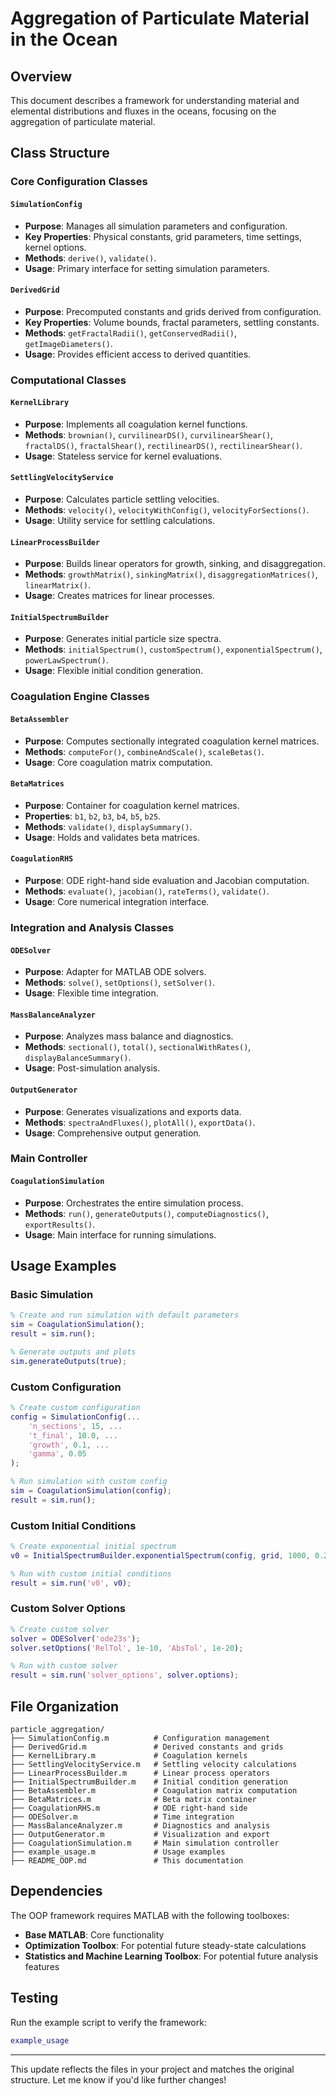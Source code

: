 # Aggregation of Particulate Material in the Ocean

## Overview

This document describes a framework for understanding material and elemental distributions and fluxes in the oceans, focusing on the aggregation of particulate material.

## Class Structure

### Core Configuration Classes

#### `SimulationConfig`

* **Purpose**: Manages all simulation parameters and configuration.
* **Key Properties**: Physical constants, grid parameters, time settings, kernel options.
* **Methods**: `derive()`, `validate()`.
* **Usage**: Primary interface for setting simulation parameters.

#### `DerivedGrid`

* **Purpose**: Precomputed constants and grids derived from configuration.
* **Key Properties**: Volume bounds, fractal parameters, settling constants.
* **Methods**: `getFractalRadii()`, `getConservedRadii()`, `getImageDiameters()`.
* **Usage**: Provides efficient access to derived quantities.

### Computational Classes

#### `KernelLibrary`

* **Purpose**: Implements all coagulation kernel functions.
* **Methods**: `brownian()`, `curvilinearDS()`, `curvilinearShear()`, `fractalDS()`, `fractalShear()`, `rectilinearDS()`, `rectilinearShear()`.
* **Usage**: Stateless service for kernel evaluations.

#### `SettlingVelocityService`

* **Purpose**: Calculates particle settling velocities.
* **Methods**: `velocity()`, `velocityWithConfig()`, `velocityForSections()`.
* **Usage**: Utility service for settling calculations.

#### `LinearProcessBuilder`

* **Purpose**: Builds linear operators for growth, sinking, and disaggregation.
* **Methods**: `growthMatrix()`, `sinkingMatrix()`, `disaggregationMatrices()`, `linearMatrix()`.
* **Usage**: Creates matrices for linear processes.

#### `InitialSpectrumBuilder`

* **Purpose**: Generates initial particle size spectra.
* **Methods**: `initialSpectrum()`, `customSpectrum()`, `exponentialSpectrum()`, `powerLawSpectrum()`.
* **Usage**: Flexible initial condition generation.

### Coagulation Engine Classes

#### `BetaAssembler`

* **Purpose**: Computes sectionally integrated coagulation kernel matrices.
* **Methods**: `computeFor()`, `combineAndScale()`, `scaleBetas()`.
* **Usage**: Core coagulation matrix computation.

#### `BetaMatrices`

* **Purpose**: Container for coagulation kernel matrices.
* **Properties**: `b1`, `b2`, `b3`, `b4`, `b5`, `b25`.
* **Methods**: `validate()`, `displaySummary()`.
* **Usage**: Holds and validates beta matrices.

#### `CoagulationRHS`

* **Purpose**: ODE right-hand side evaluation and Jacobian computation.
* **Methods**: `evaluate()`, `jacobian()`, `rateTerms()`, `validate()`.
* **Usage**: Core numerical integration interface.

### Integration and Analysis Classes

#### `ODESolver`

* **Purpose**: Adapter for MATLAB ODE solvers.
* **Methods**: `solve()`, `setOptions()`, `setSolver()`.
* **Usage**: Flexible time integration.

#### `MassBalanceAnalyzer`

* **Purpose**: Analyzes mass balance and diagnostics.
* **Methods**: `sectional()`, `total()`, `sectionalWithRates()`, `displayBalanceSummary()`.
* **Usage**: Post-simulation analysis.

#### `OutputGenerator`

* **Purpose**: Generates visualizations and exports data.
* **Methods**: `spectraAndFluxes()`, `plotAll()`, `exportData()`.
* **Usage**: Comprehensive output generation.

### Main Controller

#### `CoagulationSimulation`

* **Purpose**: Orchestrates the entire simulation process.
* **Methods**: `run()`, `generateOutputs()`, `computeDiagnostics()`, `exportResults()`.
* **Usage**: Main interface for running simulations.

## Usage Examples

### Basic Simulation

```matlab
% Create and run simulation with default parameters
sim = CoagulationSimulation();
result = sim.run();

% Generate outputs and plots
sim.generateOutputs(true);
```

### Custom Configuration

```matlab
% Create custom configuration
config = SimulationConfig(...
    'n_sections', 15, ...
    't_final', 10.0, ...
    'growth', 0.1, ...
    'gamma', 0.05
);

% Run simulation with custom config
sim = CoagulationSimulation(config);
result = sim.run();
```

### Custom Initial Conditions

```matlab
% Create exponential initial spectrum
v0 = InitialSpectrumBuilder.exponentialSpectrum(config, grid, 1000, 0.2);

% Run with custom initial conditions
result = sim.run('v0', v0);
```

### Custom Solver Options

```matlab
% Create custom solver
solver = ODESolver('ode23s');
solver.setOptions('RelTol', 1e-10, 'AbsTol', 1e-20);

% Run with custom solver
result = sim.run('solver_options', solver.options);
```

## File Organization

```
particle_aggregation/
├── SimulationConfig.m          # Configuration management
├── DerivedGrid.m               # Derived constants and grids
├── KernelLibrary.m             # Coagulation kernels
├── SettlingVelocityService.m   # Settling velocity calculations
├── LinearProcessBuilder.m      # Linear process operators
├── InitialSpectrumBuilder.m    # Initial condition generation
├── BetaAssembler.m             # Coagulation matrix computation
├── BetaMatrices.m              # Beta matrix container
├── CoagulationRHS.m            # ODE right-hand side
├── ODESolver.m                 # Time integration
├── MassBalanceAnalyzer.m       # Diagnostics and analysis
├── OutputGenerator.m           # Visualization and export
├── CoagulationSimulation.m     # Main simulation controller
├── example_usage.m             # Usage examples
├── README_OOP.md               # This documentation
```

## Dependencies

The OOP framework requires MATLAB with the following toolboxes:

* **Base MATLAB**: Core functionality
* **Optimization Toolbox**: For potential future steady-state calculations
* **Statistics and Machine Learning Toolbox**: For potential future analysis features

## Testing

Run the example script to verify the framework:

```matlab
example_usage
```

---

This update reflects the files in your project and matches the original structure. Let me know if you'd like further changes!
